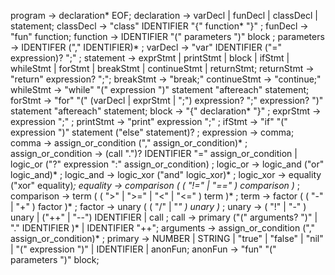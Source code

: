 program -> declaration* EOF;
declaration -> varDecl | funDecl | classDecl | statement;
classDecl -> "class" IDENTIFIER "{" function* "}" ;
funDecl -> "fun" function;
function -> IDENTIFIER "(" parameters ")" block ;
parameters -> IDENTIFER ("," IDENTIFIER)* ;
varDecl -> "var" IDENTIFIER ("=" expression)? ";" ;
statement -> exprStmt | printStmt | block | ifStmt | whileStmt | forStmt | breakStmt | continueStmt | returnStmt;
returnStmt -> "return" expression? ";";
breakStmt -> "break;"
continueStmt -> "continue;"
whileStmt -> "while" "(" expression ")" statement "aftereach" statement;
forStmt -> "for" "(" (varDecl | exprStmt | ";") expression? ";" expression? ")" statement "aftereach" statement;
block -> "{" declaration* "}" ;
exprStmt -> expression ";" ;
printStmt -> "print" expression ";" ;
ifStmt -> "if" "(" expression ")" statement ("else" statement)? ;
expression     → comma;
comma -> assign_or_condition ("," assign_or_condition)* ;
assign_or_condition -> (call ".")? IDENTIFIER "=" assign_or_condition | logic_or ("?" expression ":" assign_or_condition) ;
logic_or -> logic_and ("or" logic_and)* ;
logic_and -> logic_xor ("and" logic_xor)* ;
logic_xor -> equality ("xor" equality)*;
equality       → comparison ( ( "!=" | "==" ) comparison )* ;
comparison     → term ( ( ">" | ">=" | "<" | "<=" ) term )* ;
term           → factor ( ( "-" | "+" ) factor )* ;
factor         → unary ( ( "/" | "*" ) unary )* ;
unary          → ( "!" | "-" ) unary
               | ("++" | "--") IDENTIFIER | call ;
call -> primary ("(" arguments? ")" | "." IDENTIFIER )* | IDENTIFIER "++";
arguments -> assign_or_condition ("," assign_or_condition)* ;
primary        → NUMBER | STRING | "true" | "false" | "nil"
               | "(" expression ")" | IDENTIFIER | anonFun;
anonFun -> "fun" "(" parameters ")" block;
